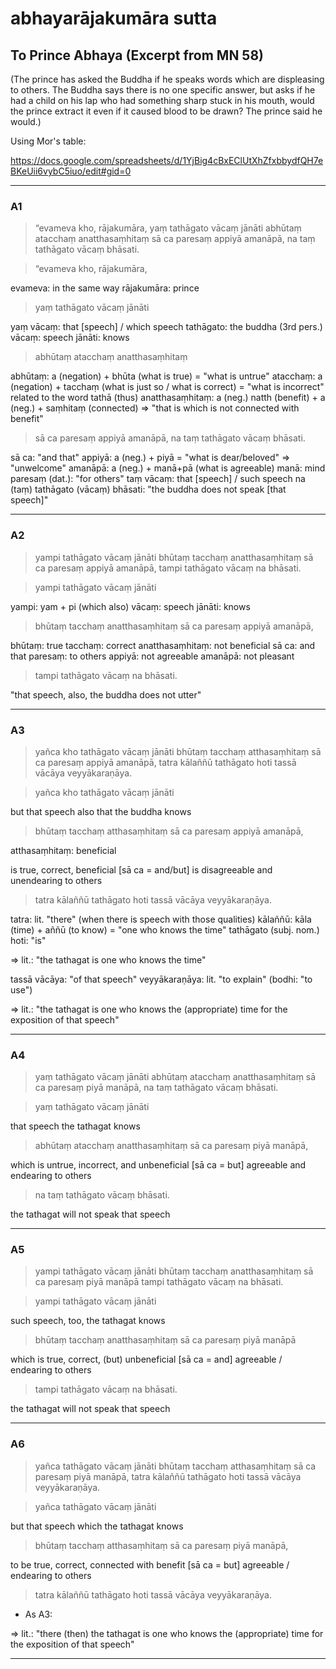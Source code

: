 # abhayarājakumāra sutta

## To Prince Abhaya (Excerpt from MN 58)

(The prince has asked the Buddha if he speaks words which are displeasing to others. The Buddha says there is no one specific answer, but asks if he had a child on his lap who had something sharp stuck in his mouth, would the prince extract it even if it caused blood to be drawn? The prince said he would.)

Using Mor's table:

https://docs.google.com/spreadsheets/d/1YjBig4cBxEClUtXhZfxbbydfQH7eBKeUii6vybC5iuo/edit#gid=0

---

### A1

> “evameva kho, rājakumāra, yaṃ tathāgato vācaṃ jānāti 
> abhūtaṃ atacchaṃ anatthasaṃhitaṃ 
> sā ca paresaṃ appiyā amanāpā, 
> na taṃ tathāgato vācaṃ bhāsati.

> “evameva kho, rājakumāra, 

evameva: in the same way
rājakumāra: prince

> yaṃ tathāgato vācaṃ jānāti 

yaṃ vācaṃ: that [speech] / which speech
tathāgato: the buddha (3rd pers.)
vācaṃ: speech
jānāti: knows

> abhūtaṃ atacchaṃ anatthasaṃhitaṃ 

abhūtaṃ: a (negation) + bhūta (what is true) = "what is untrue"
atacchaṃ: a (negation) + tacchaṃ (what is just so / what is correct) = "what is incorrect"
    related to the word tathā (thus)
anatthasaṃhitaṃ: a (neg.) natth (benefit) + a (neg.) + saṃhitaṃ (connected)
    => "that is which is not connected with benefit"
    
> sā ca paresaṃ appiyā amanāpā, na taṃ tathāgato vācaṃ bhāsati.

sā ca: "and that"
appiyā: a (neg.) + piyā = "what is dear/beloved" => "unwelcome"
amanāpā: a (neg.) + manā+pā (what is agreeable)
    manā: mind
paresaṃ (dat.): "for others"
taṃ vācaṃ: that [speech] / such speech
na (taṃ) tathāgato (vācaṃ) bhāsati: "the buddha does not speak [that speech]"

---

### A2

> yampi tathāgato vācaṃ jānāti 
> bhūtaṃ tacchaṃ anatthasaṃhitaṃ sā ca paresaṃ appiyā amanāpā, 
> tampi tathāgato vācaṃ na bhāsati.

> yampi tathāgato vācaṃ jānāti 

yampi: yam + pi (which also)
vācaṃ: speech
jānāti: knows

> bhūtaṃ tacchaṃ anatthasaṃhitaṃ sā ca paresaṃ appiyā amanāpā, 

bhūtaṃ: true
tacchaṃ: correct
anatthasaṃhitaṃ: not beneficial
sā ca: and that
paresaṃ: to others
appiyā: not agreeable
amanāpā: not pleasant

> tampi tathāgato vācaṃ na bhāsati.

"that speech, also, the buddha does not utter"

---

### A3

> yañca kho tathāgato vācaṃ jānāti 
> bhūtaṃ tacchaṃ atthasaṃhitaṃ sā ca paresaṃ appiyā amanāpā, 
> tatra kālaññū tathāgato hoti tassā vācāya veyyākaraṇāya.


> yañca kho tathāgato vācaṃ jānāti 

but that speech also that the buddha knows

> bhūtaṃ tacchaṃ atthasaṃhitaṃ sā ca paresaṃ appiyā amanāpā, 

atthasaṃhitaṃ: beneficial

is true, correct, beneficial [sā ca = and/but] is disagreeable and unendearing to others 

> tatra kālaññū tathāgato hoti tassā vācāya veyyākaraṇāya.

tatra: lit. "there" (when there is speech with those qualities)
kālaññū: kāla (time) + aññū (to know) = "one who knows the time"
tathāgato (subj. nom.)
hoti: "is"

=> lit.: "the tathagat is one who knows the time"

tassā vācāya: "of that speech"
veyyākaraṇāya: lit. "to explain" (bodhi: "to use")

=> lit.: "the tathagat is one who knows the (appropriate) time for the exposition of that speech"

---

### A4

> yaṃ tathāgato vācaṃ jānāti 
> abhūtaṃ atacchaṃ anatthasaṃhitaṃ sā ca paresaṃ piyā manāpā, 
> na taṃ tathāgato vācaṃ bhāsati.

> yaṃ tathāgato vācaṃ jānāti 

that speech the tathagat knows

> abhūtaṃ atacchaṃ anatthasaṃhitaṃ sā ca paresaṃ piyā manāpā, 

which is untrue, incorrect, and unbeneficial [sā ca = but] agreeable and endearing to others

> na taṃ tathāgato vācaṃ bhāsati.

the tathagat will not speak that speech

---

### A5

> yampi tathāgato vācaṃ jānāti 
> bhūtaṃ tacchaṃ anatthasaṃhitaṃ sā ca paresaṃ piyā manāpā 
> tampi tathāgato vācaṃ na bhāsati.

> yampi tathāgato vācaṃ jānāti 

such speech, too, the tathagat knows

> bhūtaṃ tacchaṃ anatthasaṃhitaṃ sā ca paresaṃ piyā manāpā 

which is true, correct, (but) unbeneficial [sā ca = and] agreeable / endearing to others

> tampi tathāgato vācaṃ na bhāsati.

the tathagat will not speak that speech

---

### A6

> yañca tathāgato vācaṃ jānāti 
> bhūtaṃ tacchaṃ atthasaṃhitaṃ sā ca paresaṃ piyā manāpā, 
> tatra kālaññū tathāgato hoti tassā vācāya veyyākaraṇāya.

> yañca tathāgato vācaṃ jānāti 

but that speech which the tathagat knows

> bhūtaṃ tacchaṃ atthasaṃhitaṃ sā ca paresaṃ piyā manāpā, 

to be true, correct, connected with benefit [sā ca = but] agreeable / endearing to others 

> tatra kālaññū tathāgato hoti tassā vācāya veyyākaraṇāya.

- As A3:

=> lit.: "there (then) the tathagat is one who knows the (appropriate) time for the exposition of that speech"

---











